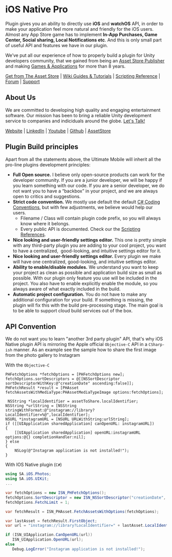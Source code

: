 # iOS Native Pro
Plugin gives you an ability to directly use **iOS** and **watchOS** API, in order to make your application feel more natural and friendly for the iOS users. Almost any App Store game has to implement **In-App Purchases, Game Center, Social sharing, Local Notifications etc**. And this is only small part of useful API and features we have in our plugin.

We’ve put all our experience of how to properly build a plugin for Unity developers community, that we gained from being an [Asset Store Publisher](https://assetstore.unity.com/publishers/2256) and making [Games & Applications](https://stansassets.com/#portfolio) for more than 8 years.

[Get from The Asset Store](https://assetstore.unity.com/packages/tools/integration/ios-native-pro-119175) |  [Wiki Guides & Tutorials](https://github.com/StansAssets/com.stansassets.ios-native/wiki) | [Scripting Reference](https://api.stansassets.com/ios-native/) | [Forum](https://forum.unity.com/threads/introducing-ios-native-pro.535120/) | [Support](https://stansassets.com/)


About Us
-------------------
We are committed to developing high quality and engaging entertainment software. Our mission has been to bring a reliable Unity development service to companies and indiciduals around the globe. [Let's Talk!](mailto::stan@stansassets.com)

[Website](https://stansassets.com/#contacts) | [LinkedIn](https://www.linkedin.com/in/lacost/) | [Youtube](https://www.youtube.com/user/stansassets/videos) | [Github](https://github.com/StansAssets) | [AssetStore](https://assetstore.unity.com/publishers/2256)

Plugin Build principles
-------------------

Apart from all the statements above, the Ultimate Mobile will inherit all the pro-line plugins development principles:

-  **Full Open source.** I believe only open-source products can work for the developer community. If you are a junior developer, we will be happy if you learn something with our code. If you are a senior developer, we do not want you to have a “backbox” in your project, and we are always open to critics and suggestions.
- **Strict code convention.**  We mostly use default the default [C# Coding Conventions](https://docs.microsoft.com/en-us/dotnet/csharp/programming-guide/inside-a-program/coding-conventions), but with few adjustments, we believe would help our users.
   - Filename / Class will contain plugin code prefix, so you will always know where it belongs.
   - Every public API is documented. Check our the [Scripting References](https://api.stansassets.com/ios-native/).
-   **Nice looking and user-friendly settings editor.** This one is pretty simple with any third-party plugin you are adding to your cool project, you want to have a centralized,  good-looking, and intuitive settings editor for it.
 - **Nice looking and user-friendly settings editor.** Every plugin we make will have one centralized, good-looking, and intuitive settings editor.
 - **Ability to enable/disable modules.** We understand you want to keep your project as clean as possible and application build size as small as possible. With our plugin only feature you use will be included in the project. You also have to enable explicitly enable the module, so you always aware of what exactly included in the build. 
 - **Automatic project configuration.** You do not have to make any additional configuration for your build. If something is missing, the plugin will fix this with the build pre-processing stage. The main goal is to be able to support cloud build services out of the box.

API Convention
-------------------

We do not want you to learn "another 3rd party plugin" API, that's why iOS Native plugin API is mirroring the Apple official `Objective-C` API in a `CSharp-ish` manner.  As an example see the sample how to share the first image from the photo gallery to Instagram

With the `Objective-C`
```objective-c.
PHFetchOptions *fetchOptions = [PHFetchOptions new];
fetchOptions.sortDescriptors = @[[NSSortDescriptor sortDescriptorWithKey:@"creationDate" ascending:false]];
PHFetchResult *result = [PHAsset fetchAssetsWithMediaType:PHAssetMediaTypeImage options:fetchOptions];

 NSString *localIdentifier = assetToShare.localIdentifier;
NSString *urlString = [NSString stringWithFormat:@"instagram://library?LocalIdentifier=%@",localIdentifier];
NSURL *instagramURL = [NSURL URLWithString:urlString];
if ([[UIApplication sharedApplication] canOpenURL: instagramURL])
{
    [[UIApplication sharedApplication] openURL:instagramURL options:@{} completionHandler:nil];
} else
{
	NSLog(@"Instagram application is not installed!");
}
```

With IOS Native plugin (`C#`)
```csharp
using SA.iOS.Photos;
using SA.iOS.UIKit;
...

var fetchOptions = new ISN_PHFetchOptions();
fetchOptions.SortDescriptor = new ISN_NSSortDescriptor("creationDate", false);
fetchOptions.FetchLimit = 1;

var fetchResult = ISN_PHAsset.FetchAssetsWithOptions(fetchOptions);

var lastAsset = fetchResult.FirstObject;
var url = "instagram://library?LocalIdentifier=" + lastAsset.LocalIdentifier;

if (ISN_UIApplication.CanOpenURL(url))
   ISN_UIApplication.OpenURL(url);
else
   Debug.LogError("Instagram application is not installed!");
```
